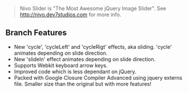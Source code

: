 >Nivo Slider is "The Most Awesome jQuery Image Slider". See http://nivo.dev7studios.com for more info.

## Branch Features
- New 'cycle', 'cycleLeft' and 'cycleRigt' effects, aka sliding. 'cycle' animates depending on slide direction.
- New 'slideIn' effect animates depending on slide direction.
- Supports Webkit keyboard arrow keys.
- Improved code which is less dependant on jQuery.
- Packed with Google Closure Compiler Advanced using jquery externs file. Smaller size than the original but with more features!